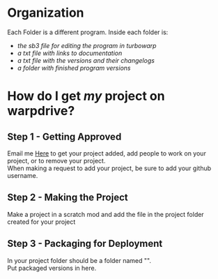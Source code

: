<h1>Organization</h1>

Each Folder is a different program.
Inside each folder is:<br>
<em>
- the sb3 file for editing the program in turbowarp<br>
- a txt file with links to documentation<br>
- a txt file with the versions and their changelogs<br>
- a folder with finished program versions
</em>

<h1>How do I get <em>my</em> project on warpdrive?</h1>

<h2>Step 1 - Getting Approved</h2>

Email me <a href="mailto:1011mikebaker@gmail.com">Here</a> to get your project added, add people to work on your project, or to remove your project.<br>
When making a request to add your project, be sure to add your github username.

<h2>Step 2 - Making the Project</h2>

Make a project in a scratch mod and add the file in the project folder created for your project<br>

<h2>Step 3 - Packaging for Deployment</h2>

In your project folder should be a folder named "".<br>
Put packaged versions in here.<br>









